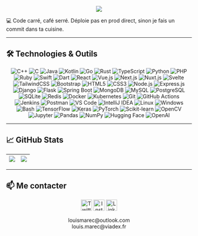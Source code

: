 
<p align="center">
  <img src="https://capsule-render.vercel.app/api?type=waving&color=0:3b82f6,100:9333ea&height=180&section=header&fontSize=40&fontAlign=center&fontColor=ffffff" />
</p>

💻 Code carré, café serré. Déploie pas en prod direct, sinon je fais un commit dans ta cuisine.

---

## 🛠️ Technologies & Outils
<p align="center">
  <!-- Programming Languages -->
  <img alt="C++" src="https://img.shields.io/badge/C++-00599C?style=for-the-badge&logo=cplusplus&logoColor=white"/>
  <img alt="C" src="https://img.shields.io/badge/C-00599C?style=for-the-badge&logo=c&logoColor=white"/>
  <img alt="Java" src="https://img.shields.io/badge/Java-ED8B00?style=for-the-badge&logo=java&logoColor=white"/>
  <img alt="Kotlin" src="https://img.shields.io/badge/Kotlin-7F52FF?style=for-the-badge&logo=kotlin&logoColor=white"/>
  <img alt="Go" src="https://img.shields.io/badge/Go-00ADD8?style=for-the-badge&logo=go&logoColor=white"/>
  <img alt="Rust" src="https://img.shields.io/badge/Rust-000000?style=for-the-badge&logo=rust&logoColor=white"/>
  <img alt="TypeScript" src="https://img.shields.io/badge/TypeScript-007ACC?style=for-the-badge&logo=typescript&logoColor=white"/>
  <img alt="Python" src="https://img.shields.io/badge/Python-3776AB?style=for-the-badge&logo=python&logoColor=white"/>
  <img alt="PHP" src="https://img.shields.io/badge/PHP-777BB4?style=for-the-badge&logo=php&logoColor=white"/>
  <img alt="Ruby" src="https://img.shields.io/badge/Ruby-CC342D?style=for-the-badge&logo=ruby&logoColor=white"/>
  <img alt="Swift" src="https://img.shields.io/badge/Swift-FA7343?style=for-the-badge&logo=swift&logoColor=white"/>
  <img alt="Dart" src="https://img.shields.io/badge/Dart-0175C2?style=for-the-badge&logo=dart&logoColor=white"/>

  <!-- Web / Frontend -->
  <img alt="React" src="https://img.shields.io/badge/React-20232A?style=for-the-badge&logo=react&logoColor=61DAFB"/>
  <img alt="Vue.js" src="https://img.shields.io/badge/Vue.js-35495E?style=for-the-badge&logo=vue-dot-js&logoColor=4FC08D"/>
  <img alt="Next.js" src="https://img.shields.io/badge/Next.js-000000?style=for-the-badge&logo=next-dot-js&logoColor=white"/>
  <img alt="Nuxt.js" src="https://img.shields.io/badge/Nuxt.js-00C58E?style=for-the-badge&logo=nuxt-dot-js&logoColor=white"/>
  <img alt="Svelte" src="https://img.shields.io/badge/Svelte-FF3E00?style=for-the-badge&logo=svelte&logoColor=white"/>
  <img alt="TailwindCSS" src="https://img.shields.io/badge/Tailwind_CSS-38B2AC?style=for-the-badge&logo=tailwind-css&logoColor=white"/>
  <img alt="Bootstrap" src="https://img.shields.io/badge/Bootstrap-563D7C?style=for-the-badge&logo=bootstrap&logoColor=white"/>
  <img alt="HTML5" src="https://img.shields.io/badge/HTML5-E34F26?style=for-the-badge&logo=html5&logoColor=white"/>
  <img alt="CSS3" src="https://img.shields.io/badge/CSS3-1572B6?style=for-the-badge&logo=css3&logoColor=white"/>

  <!-- Backend / Databases -->
  <img alt="Node.js" src="https://img.shields.io/badge/Node.js-43853D?style=for-the-badge&logo=node-dot-js&logoColor=white"/>
  <img alt="Express.js" src="https://img.shields.io/badge/Express.js-404D59?style=for-the-badge&logo=express&logoColor=white"/>
  <img alt="Django" src="https://img.shields.io/badge/Django-092E20?style=for-the-badge&logo=django&logoColor=white"/>
  <img alt="Flask" src="https://img.shields.io/badge/Flask-000000?style=for-the-badge&logo=flask&logoColor=white"/>
  <img alt="Spring Boot" src="https://img.shields.io/badge/Spring%20Boot-6DB33F?style=for-the-badge&logo=springboot&logoColor=white"/>
  <img alt="MongoDB" src="https://img.shields.io/badge/MongoDB-4EA94B?style=for-the-badge&logo=mongodb&logoColor=white"/>
  <img alt="MySQL" src="https://img.shields.io/badge/MySQL-4479A1?style=for-the-badge&logo=mysql&logoColor=white"/>
  <img alt="PostgreSQL" src="https://img.shields.io/badge/PostgreSQL-316192?style=for-the-badge&logo=postgresql&logoColor=white"/>
  <img alt="SQLite" src="https://img.shields.io/badge/SQLite-003B57?style=for-the-badge&logo=sqlite&logoColor=white"/>
  <img alt="Redis" src="https://img.shields.io/badge/Redis-DC382D?style=for-the-badge&logo=redis&logoColor=white"/>

  <!-- DevOps / Tools -->
  <img alt="Docker" src="https://img.shields.io/badge/Docker-2496ED?style=for-the-badge&logo=docker&logoColor=white"/>
  <img alt="Kubernetes" src="https://img.shields.io/badge/Kubernetes-326CE5?style=for-the-badge&logo=kubernetes&logoColor=white"/>
  <img alt="Git" src="https://img.shields.io/badge/Git-F05032?style=for-the-badge&logo=git&logoColor=white"/>
  <img alt="GitHub Actions" src="https://img.shields.io/badge/GitHub_Actions-2088FF?style=for-the-badge&logo=github-actions&logoColor=white"/>
  <img alt="Jenkins" src="https://img.shields.io/badge/Jenkins-D24939?style=for-the-badge&logo=jenkins&logoColor=white"/>
  <img alt="Postman" src="https://img.shields.io/badge/Postman-FF6C37?style=for-the-badge&logo=postman&logoColor=white"/>
  <img alt="VS Code" src="https://img.shields.io/badge/VS_Code-007ACC?style=for-the-badge&logo=visual-studio-code&logoColor=white"/>
  <img alt="IntelliJ IDEA" src="https://img.shields.io/badge/IntelliJIDEA-000000?style=for-the-badge&logo=intellij-idea&logoColor=white"/>
  <img alt="Linux" src="https://img.shields.io/badge/Linux-FCC624?style=for-the-badge&logo=linux&logoColor=black"/>
  <img alt="Windows" src="https://img.shields.io/badge/Windows-0078D6?style=for-the-badge&logo=windows&logoColor=white"/>
  <img alt="Bash" src="https://img.shields.io/badge/Bash-4EAA25?style=for-the-badge&logo=gnu-bash&logoColor=white"/>

  <!-- AI / Machine Learning -->
  <img alt="TensorFlow" src="https://img.shields.io/badge/TensorFlow-FF6F00?style=for-the-badge&logo=tensorflow&logoColor=white"/>
  <img alt="Keras" src="https://img.shields.io/badge/Keras-D00000?style=for-the-badge&logo=keras&logoColor=white"/>
  <img alt="PyTorch" src="https://img.shields.io/badge/PyTorch-EE4C2C?style=for-the-badge&logo=pytorch&logoColor=white"/>
  <img alt="Scikit-learn" src="https://img.shields.io/badge/scikit--learn-F7931E?style=for-the-badge&logo=scikit-learn&logoColor=white"/>
  <img alt="OpenCV" src="https://img.shields.io/badge/OpenCV-5C3EE8?style=for-the-badge&logo=opencv&logoColor=white"/>
  <img alt="Jupyter" src="https://img.shields.io/badge/Jupyter-F37626?style=for-the-badge&logo=jupyter&logoColor=white"/>
  <img alt="Pandas" src="https://img.shields.io/badge/Pandas-150458?style=for-the-badge&logo=pandas&logoColor=white"/>
  <img alt="NumPy" src="https://img.shields.io/badge/NumPy-013243?style=for-the-badge&logo=numpy&logoColor=white"/>
  <img alt="Hugging Face" src="https://img.shields.io/badge/HuggingFace-FFD21E?style=for-the-badge&logo=huggingface&logoColor=black"/>
  <img alt="OpenAI" src="https://img.shields.io/badge/OpenAI-412991?style=for-the-badge&logo=openai&logoColor=white"/>
</p>

---

## 📈 GitHub Stats

<div align="center">

| <img src="https://readme-stats-lyart-two.vercel.app/api?username=Toastaspiring&show_icons=true&theme=tokyonight&hide_border=true" /> | <img src="https://github-readme-stats.vercel.app/api/top-langs/?username=Toastaspiring&layout=compact&theme=tokyonight&hide_border=true" /> |
|---|---|

</div>

---

## 📫 Me contacter

<p align="center">
  <a href="https://x.com/WowAToast" target="_blank"><img alt="Twitter" src="https://img.shields.io/badge/X-1DA1F2?style=for-the-badge&logo=x&logoColor=white" height="30px"/></a>
  <a href="https://www.instagram.com/louismarec1/" target="_blank"><img alt="Instagram" src="https://img.shields.io/badge/Instagram-E4405F?style=for-the-badge&logo=instagram&logoColor=white" height="30px"/></a>
  <a href="https://www.linkedin.com/in/marec-louis/" target="_blank"><img alt="LinkedIn" src="https://img.shields.io/badge/LinkedIn-0077B5?style=for-the-badge&logo=linkedin&logoColor=white" height="30px"/></a>
</p>

<p align="center">
  louismarec@outlook.com </br>louis.marec@viadex.fr
</p>
